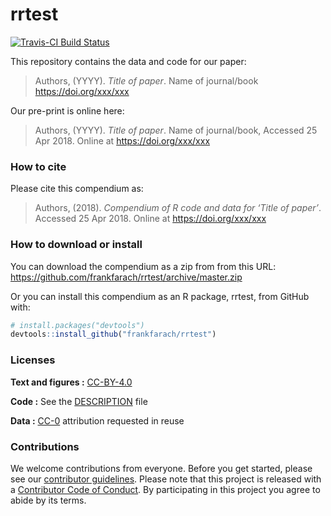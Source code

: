 
<!-- README.md is generated from README.Rmd. Please edit that file -->

# rrtest

[![Travis-CI Build
Status](https://travis-ci.org/frankfarach/rrtest.svg?branch=master)](https://travis-ci.org/frankfarach/rrtest)

This repository contains the data and code for our paper:

> Authors, (YYYY). *Title of paper*. Name of journal/book
> <https://doi.org/xxx/xxx>

Our pre-print is online here:

> Authors, (YYYY). *Title of paper*. Name of journal/book, Accessed 25
> Apr 2018. Online at <https://doi.org/xxx/xxx>

### How to cite

Please cite this compendium as:

> Authors, (2018). *Compendium of R code and data for ‘Title of paper’*.
> Accessed 25 Apr 2018. Online at <https://doi.org/xxx/xxx>

### How to download or install

You can download the compendium as a zip from from this URL:
<https://github.com/frankfarach/rrtest/archive/master.zip>

Or you can install this compendium as an R package, rrtest, from GitHub
with:

``` r
# install.packages("devtools")
devtools::install_github("frankfarach/rrtest")
```

### Licenses

**Text and figures :**
[CC-BY-4.0](http://creativecommons.org/licenses/by/4.0/)

**Code :** See the [DESCRIPTION](DESCRIPTION) file

**Data :** [CC-0](http://creativecommons.org/publicdomain/zero/1.0/)
attribution requested in reuse

### Contributions

We welcome contributions from everyone. Before you get started, please
see our [contributor guidelines](CONTRIBUTING.md). Please note that this
project is released with a [Contributor Code of Conduct](CONDUCT.md). By
participating in this project you agree to abide by its terms.
